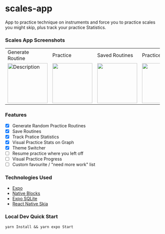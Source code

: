 # scales-app

App to practice technique on instruments and force you to practice
scales you might skip, plus track your practice Statistics.

### Scales App Screenshots

<table>
  <tr>
    <td>Generate Routine</td>
    <td>Practice</td>
    <td>Saved Routines</td>
    <td>Practice Stats</td>
  </tr>
  <tr>
    <td><img src="https://github.com/user-attachments/assets/702643ce-a6dd-4018-8066-29d97138de39" alt="Description" width="130" height="auto"></td>
    <td><img src="https://github.com/user-attachments/assets/b793c69c-f14b-4aac-8f5a-5c95ff4561dd" width=130 height=auto></td>
    <td><img src="https://github.com/user-attachments/assets/7c7c9b8c-f3a0-4854-9cf3-13eb283a69d5" width=130 height=auto></td>
    <td><img src="https://github.com/user-attachments/assets/836c6e94-8f02-4213-a081-7a2dd91291bc" width=130 height=auto></td>
  </tr>
 </table>

### Features

- [x] Generate Random Practice Routines
- [x] Save Routines
- [x] Track Pratice Statistics
- [x] Visual Practice Stats on Graph
- [x] Theme Switcher
- [ ] Resume practice where you left off
- [ ] Visual Practice Progress
- [ ] Custom favourite / "need more work" list

### Technologies Used

- [Expo](https://expo.dev/)
- [Native Blocks](https://github.com/Tenwall-Development/native-blocks-internal)
- [Expo SQLite](https://docs.expo.dev/versions/latest/sdk/sqlite/)
- [React Native Skia](https://shopify.github.io/react-native-skia/)

### Local Dev Quick Start

```
yarn Install && yarn expo Start
```
